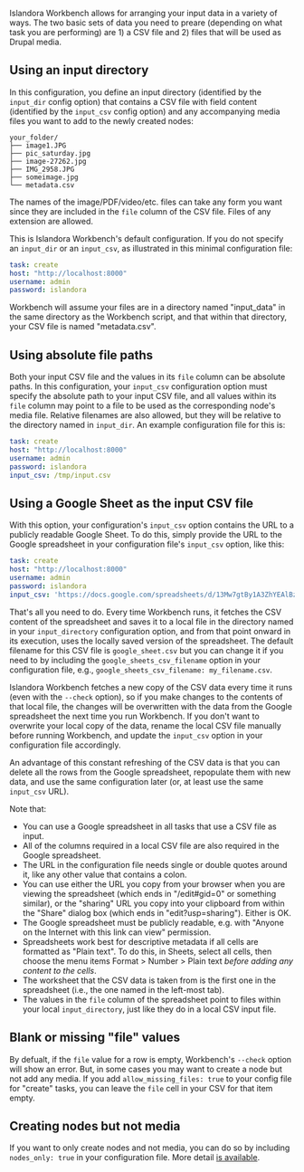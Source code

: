 Islandora Workbench allows for arranging your input data in a variety of ways. The two basic sets of data you need to preare (depending on what task you are performing) are 1) a CSV file and 2) files that will be used as Drupal media.

## Using an input directory

In this configuration, you define an input directory (identified by the `input_dir` config option) that contains a CSV file with field content (identified by the `input_csv` config option) and any accompanying media files you want to add to the newly created nodes:

```
your_folder/
├── image1.JPG
├── pic_saturday.jpg
├── image-27262.jpg
├── IMG_2958.JPG
├── someimage.jpg
└── metadata.csv
```

The names of the image/PDF/video/etc. files can take any form you want since they are included in the `file` column of the CSV file. Files of any extension are allowed.

This is Islandora Workbench's default configuration. If you do not specify an `input_dir` or an `input_csv`, as illustrated in this minimal configuration file:

```yaml
task: create
host: "http://localhost:8000"
username: admin
password: islandora
```

Workbench will assume your files are in a directory named "input_data" in the same directory as the Workbench script, and that within that directory, your CSV file is named "metadata.csv".

## Using absolute file paths

Both your input CSV file and the values in its `file` column can be absolute paths. In this configuration, your `input_csv` configuration option must specify the absolute path to your input CSV file, and all values within its `file` column may point to a file to be used as the corresponding node's media file. Relative filenames are also allowed, but they will be relative to the directory named in `input_dir`. An example configuration file for this is:

```yaml
task: create
host: "http://localhost:8000"
username: admin
password: islandora
input_csv: /tmp/input.csv
```

## Using a Google Sheet as the input CSV file

With this option, your configuration's `input_csv` option contains the URL to a publicly readable Google Sheet. To do this, simply provide the URL to the Google spreadsheet in your configuration file's `input_csv` option, like this:

```yaml
task: create
host: "http://localhost:8000"
username: admin
password: islandora
input_csv: 'https://docs.google.com/spreadsheets/d/13Mw7gtBy1A3ZhYEAlBzmkswIdaZvX18xoRBxfbgxqWc/edit#gid=0'
```

That's all you need to do. Every time Workbench runs, it fetches the CSV content of the spreadsheet and saves it to a local file in the directory named in your `input_directory` configuration option, and from that point onward in its execution, uses the locally saved version of the spreadsheet. The default filename for this CSV file is `google_sheet.csv` but you can change it if you need to by including the `google_sheets_csv_filename` option in your configuration file, e.g., `google_sheets_csv_filename: my_filename.csv`.

Islandora Workbench fetches a new copy of the CSV data every time it runs (even with the `--check` option), so if you make changes to the contents of that local file, the changes will be overwritten with the data from the Google spreadsheet the next time you run Workbench. If you don't want to overwrite your local copy of the data, rename the local CSV file manually before running Workbench, and update the `input_csv` option in your configuration file accordingly.

An advantage of this constant refreshing of the CSV data is that you can delete all the rows from the Google spreadsheet, repopulate them with new data, and use the same configuration later (or, at least use the same `input_csv` URL).

Note that:

* You can use a Google spreadsheet in all tasks that use a CSV file as input.
* All of the columns required in a local CSV file are also required in the Google spreadsheet.
* The URL in the configuration file needs single or double quotes around it, like any other value that contains a colon.
* You can use either the URL you copy from your browser when you are viewing the spreadsheet (which ends in "/edit#gid=0" or something similar), or the "sharing" URL you copy into your clipboard from within the "Share" dialog box (which ends in "edit?usp=sharing"). Either is OK.
* The Google spreadsheet must be publicly readable, e.g. with "Anyone on the Internet with this link can view" permission.
* Spreadsheets work best for descriptive metadata if all cells are formatted as "Plain text". To do this, in Sheets, select all cells, then choose the menu items Format > Number > Plain text *before adding any content to the cells*.
* The worksheet that the CSV data is taken from is the first one in the spreadsheet (i.e., the one named in the left-most tab).
* The values in the `file` column of the spreadsheet point to files within your local `input_directory`, just like they do in a local CSV input file.

## Blank or missing "file" values

By defualt, if the `file` value for a row is empty, Workbench's `--check` option will show an error. But, in some cases you may want to create a node but not add any media. If you add `allow_missing_files: true` to your config file for "create" tasks, you can leave the `file` cell in your CSV for that item empty.

## Creating nodes but not media

If you want to only create nodes and not media, you can do so by including `nodes_only: true` in your configuration file. More detail [is available](/nodes_only/).
